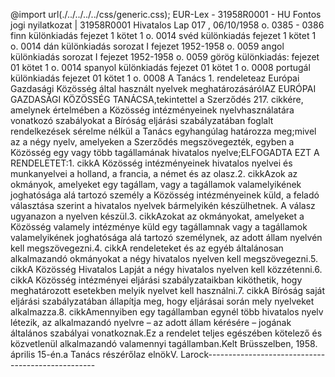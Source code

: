 @import url(./../../../../css/generic.css); 
EUR-Lex - 31958R0001 - HU
Fontos jogi nyilatkozat
|
31958R0001
Hivatalos Lap 017 , 06/10/1958 o. 0385 - 0386 finn k&uuml;l&ouml;nkiad&aacute;s fejezet 1 k&ouml;tet 1 o. 0014 sv&eacute;d k&uuml;l&ouml;nkiad&aacute;s fejezet 1 k&ouml;tet 1 o. 0014 d&aacute;n k&uuml;l&ouml;nkiad&aacute;s sorozat I fejezet 1952-1958 o. 0059 angol k&uuml;l&ouml;nkiad&aacute;s sorozat I fejezet 1952-1958 o. 0059 g&ouml;r&ouml;g k&uuml;l&ouml;nkiad&aacute;s: fejezet 01 k&ouml;tet 1 o. 0014 spanyol k&uuml;l&ouml;nkiad&aacute;s fejezet 01 k&ouml;tet 1 o. 0008 portug&aacute;l k&uuml;l&ouml;nkiad&aacute;s fejezet 01 k&ouml;tet 1 o. 0008 
		A Tanács 1. rendeleteaz Európai Gazdasági Közösség által használt nyelvek meghatározásárólAZ EURÓPAI GAZDASÁGI KÖZÖSSÉG TANÁCSA,tekintettel a Szerződés 217. cikkére, amelynek értelmében a Közösség intézményeinek nyelvhasználatára vonatkozó szabályokat a Bíróság eljárási szabályzatában foglalt rendelkezések sérelme nélkül a Tanács egyhangúlag határozza meg;mivel az a négy nyelv, amelyeken a Szerződés megszövegezték, egyben a Közösség egy vagy több tagállamának hivatalos nyelve;ELFOGADTA EZT A RENDELETET:1. cikkA Közösség intézményeinek hivatalos nyelvei és munkanyelvei a holland, a francia, a német és az olasz.2. cikkAzok az okmányok, amelyeket egy tagállam, vagy a tagállamok valamelyikének joghatósága alá tartozó személy a Közösség intézményeinek küld, a feladó választása szerint a hivatalos nyelvek bármelyikén készülhetnek. A válasz ugyanazon a nyelven készül.3. cikkAzokat az okmányokat, amelyeket a Közösség valamely intézménye küld egy tagállamnak vagy a tagállamok valamelyikének joghatósága alá tartozó személynek, az adott állam nyelvén kell megszövegezni.4. cikkA rendeleteket és az egyéb általánosan alkalmazandó okmányokat a négy hivatalos nyelven kell megszövegezni.5. cikkA Közösség Hivatalos Lapját a négy hivatalos nyelven kell közzétenni.6. cikkA Közösség intézményei eljárási szabályzataikban kiköthetik, hogy meghatározott esetekben melyik nyelvet kell használni.7. cikkA Bíróság saját eljárási szabályzatában állapítja meg, hogy eljárásai során mely nyelveket alkalmazza.8. cikkAmennyiben egy tagállamban egynél több hivatalos nyelv létezik, az alkalmazandó nyelvre – az adott állam kérésére – jogának általános szabályai vonatkoznak.Ez a rendelet teljes egészében kötelező és közvetlenül alkalmazandó valamennyi tagállamban.Kelt Brüsszelben, 1958. április 15-én.a Tanács részérőlaz elnökV. Larock--------------------------------------------------